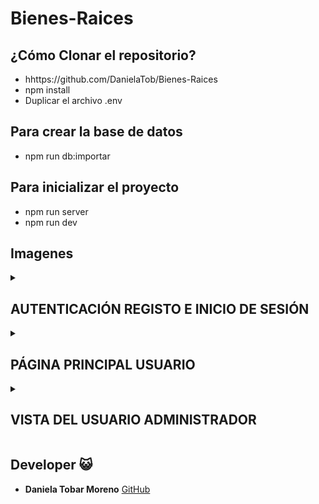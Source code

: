 # Bienes-Raices

## ¿Cómo Clonar el repositorio? 

* hhttps://github.com/DanielaTob/Bienes-Raices
* npm install
* Duplicar el archivo .env
## Para crear la base de datos
* npm run db:importar 
## Para inicializar el proyecto
* npm run server
* npm run dev


## Imagenes 

<details>  

  <summary> <h2> AUTENTICACIÓN REGISTO E INICIO DE SESIÓN </h2></summary>

                                                   
<h2> 
Registro
</h2>
                                

 [![create.png](https://i.postimg.cc/qRTHN1Lf/create.png)](https://postimg.cc/xkt47yhg)                                                  
 ___
 
<h2> 
Verificación de la cuenta por email
</h2>
                                

 [![create.png](https://i.postimg.cc/qRTHN1Lf/create.png)](https://postimg.cc/xkt47yhg)
 
 [![confir.png](https://i.postimg.cc/851n894C/confir.png)](https://postimg.cc/hJ50TCHF)
 
 [![confirmar.png](https://i.postimg.cc/TwCNT0NJ/confirmar.png)](https://postimg.cc/XGBk8fbr)
 ___
 
<h2> 
Login
</h2>
                                

 [![login.png](https://i.postimg.cc/qBNWkV0t/login.png)](https://postimg.cc/SjpgrPnq)                                                  
 ___
 
 <h2> 
Recuperación de Contraseña
</h2>
                                

[![contra.png](https://i.postimg.cc/8P8XN7t3/contra.png)](https://postimg.cc/yWPyT8qX)

[![reestablecer.png](https://i.postimg.cc/fThC16bQ/reestablecer.png)](https://postimg.cc/3Wn2vfpt)

[![reecontrase-a.png](https://i.postimg.cc/MHYQC3sz/reecontrase-a.png)](https://postimg.cc/hQfvxsWY)

[![new.png](https://i.postimg.cc/m2bMYRDk/new.png)](https://postimg.cc/V5VdwxXP)

[![neww-pass.png](https://i.postimg.cc/Dw0XNg1K/neww-pass.png)](https://postimg.cc/ts0JZFrr)
 ___
 
 

</details>

                                                   
<details>      
 
  <summary> <h2> PÁGINA PRINCIPAL USUARIO </h2></summary>

                                                   
<h2> 
 Página Principal
</h2>
                                

[![landing.png](https://i.postimg.cc/qvMrL6sS/landing.png)](https://postimg.cc/dLXgQ1Sj)                                                  
 ___
 
 <h2> 
 Mapa Visualización previa
</h2>
                                

[![map.png](https://i.postimg.cc/h4bN5PtB/map.png)](https://postimg.cc/Th1kyxb7)                                                 
 ___
 
 <h2> 
 Más información y enviar mensaje
</h2>
                                

[![MEN.png](https://i.postimg.cc/ZRkqYPg2/MEN.png)](https://postimg.cc/QBbD07jJ)                                                 
 ___


 <h2> 
 Filtro y Búsqueda
</h2>
                                

[![filtro.png](https://i.postimg.cc/qvTV7bM8/filtro.png)](https://postimg.cc/w70bfkNv)                                                 
 ___
 
 
 <h2> 
Enviar mensaje
</h2>
                                

[![send.png](https://i.postimg.cc/tRFHHG9X/send.png)](https://postimg.cc/3Wrqg6y6)                                                
 ___
 

</details>



<details>  

  <summary> <h2> VISTA DEL USUARIO ADMINISTRADOR </h2></summary>

                                                   
<h2> 
Propiedades 
</h2>
                                

 [![misp.png](https://i.postimg.cc/yY60zB09/misp.png)](https://postimg.cc/t7fshKSC)                                                  
 ___
 
 <h2> 
Crear Propiedad 
</h2>
                                

 [![crear.png](https://i.postimg.cc/TPbDcPX8/crear.png)](https://postimg.cc/PLtJXTxK)
 
 [![imagen.png](https://i.postimg.cc/x1JJ0d8k/imagen.png)](https://postimg.cc/zyNX78n5)
 ___

 <h2> 
Mensajes
</h2>
                                

 [![msm.png](https://i.postimg.cc/1zRz855c/msm.png)](https://postimg.cc/rDbTbT4K)
 ___

</details>

## Developer 😺

* **Daniela Tobar Moreno** [GitHub](https://github.com/DanielaTob)





